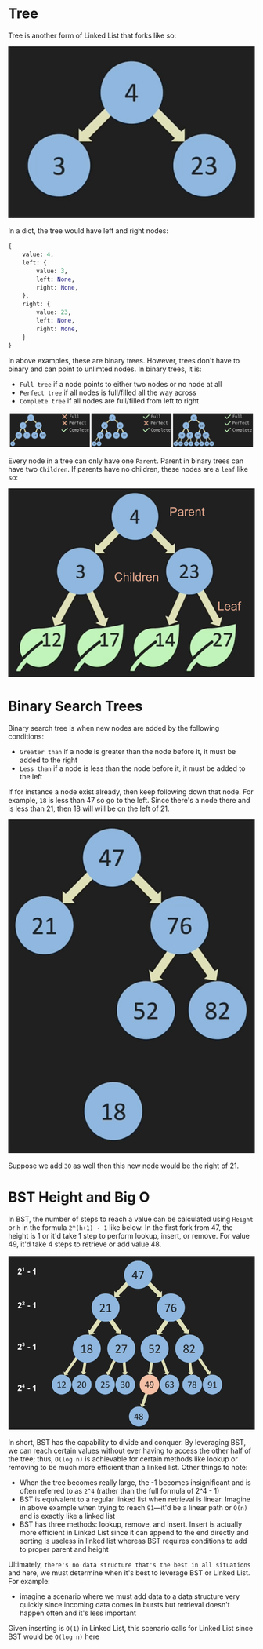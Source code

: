 # Tree

Tree is another form of Linked List that forks like so:

![Tree Forks](./tree-fork.png)

In a dict, the tree would have left and right nodes:

```python
{
    value: 4,
    left: {
        value: 3,
        left: None,
        right: None,
    },
    right: {
        value: 23,
        left: None,
        right: None,
    }
}
```

In above examples, these are binary trees. However, trees don't have to binary and can point to unlimted nodes. In binary trees, it is:

- `Full tree` if a node points to either two nodes or no node at all
- `Perfect tree` if all nodes is full/filled all the way across
- `Complete tree` if all nodes are full/filled from left to right

![Tree Terminology](./tree-terminology.png)

Every node in a tree can only have one `Parent`. Parent in binary trees can have two `Children`. If parents have no children, these nodes are a `leaf` like so:

![Tree Relationship](./tree-relationship.png)

# Binary Search Trees

Binary search tree is when new nodes are added by the following conditions:

- `Greater than` if a node is greater than the node before it, it must be added to the right
- `Less than` if a node is less than the node before it, it must be added to the left

If for instance a node exist already, then keep following down that node. For example, `18` is less than 47 so go to the left. Since there's a node there and is less than 21, then 18 will will be on the left of 21.

![Binary search tree](./binary-search-tree.png)

Suppose we add `30` as well then this new node would be the right of 21.

# BST Height and Big O

In BST, the number of steps to reach a value can be calculated using `Height` or `h` in the formula `2^(h+1) - 1` like below. In the first fork from 47, the height is 1 or it'd take 1 step to perform lookup, insert, or remove. For value 49, it'd take 4 steps to retrieve or add value 48.

![BST Height](./bst-Height.png)

In short, BST has the capability to divide and conquer. By leveraging BST, we can reach certain values without ever having to access the other half of the tree; thus, `O(log n)` is achievable for certain methods like lookup or removing to be much more efficient than a linked list. Other things to note:

- When the tree becomes really large, the -1 becomes insignificant and is often referred to as `2^4` (rather than the full formula of 2^4 - 1)
- BST is equivalent to a regular linked list when retrieval is linear. Imagine in above example when trying to reach `91`—it'd be a linear path or `O(n)` and is exactly like a linked list
- BST has three methods: lookup, remove, and insert. Insert is actually more efficient in Linked List since it can append to the end directly and sorting is useless in linked list whereas BST requires conditions to add to proper parent and height

Ultimately, `there's no data structure that's the best in all situations` and here, we must determine when it's best to leverage BST or Linked List. For example:

- imagine a scenario where we must add data to a data structure very quickly since incoming data comes in bursts but retrieval doesn't happen often and it's less important

Given inserting is `O(1)` in Linked List, this scenario calls for Linked List since BST would be `O(log n)` here
